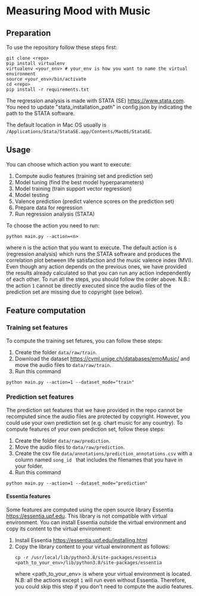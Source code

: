 # Measuring Mood with Music
## Preparation
To use the repository follow these steps first:

```
git clone <repo>
pip install virtualenv
virtualenv <your_env> # your_env is how you want to name the virtual environment
source <your_env>/bin/activate
cd <repo>
pip install -r requirements.txt
```

The regression analysis is made with STATA (SE) https://www.stata.com. You need to update "stata_installation_path" in config.json by indicating the path to the STATA software. 

The default location in Mac OS usually is ```/Applications/Stata/StataSE.app/Contents/MacOS/StataSE```.

## Usage
You can choose which action you want to execute: 
1. Compute audio features (training set and prediction set)
2. Model tuning (find the best model hyperparameters)
3. Model training (train support vector regression)
4. Model testing
5. Valence prediction (predict valence scores on the prediction set)
6. Prepare data for regression
7. Run regression analysis (STATA)

To choose the action you need to run: 
```
python main.py --action=<n>
```
where n is the action that you want to execute. The default action is ``` 6 ``` (regression analysis) which runs the STATA software and produces the correlation plot
between life satisfaction and the music valence index (MVI).
Even though any action depends on the previous ones, we have provided the results already calculated so that you can run any action independently of each other.
To run all the steps, you should follow the order above. N.B.: the action ``` 1 ``` cannot be directly executed since the audio files of the prediction set are missing due to copyright (see below).

## Feature computation
### Training set features
To compute the training set fetures, you can follow these steps:
1. Create the folder ```data/raw/train```.
2. Download the dataset https://cvml.unige.ch/databases/emoMusic/ and move the audio files to ``` data/raw/train ```.
3. Run this command
```
python main.py --action=1 --dataset_mode="train"
```
### Prediction set features
The prediction set features that we have provided in the repo cannot be recomputed since the audio files are protected by copyright. However, you could use your own prediction set (e.g. chart music for any country). 
To compute features of your own prediction set, follow these steps: 
1. Create the folder ```data/raw/prediction```.
2. Move the audio files to ```data/raw/prediction```.
3. Create the csv file ```data/annotations/prediction_annotations.csv``` with a column named ```song_id ``` that includes the filenames that you have in your folder. 
4. Run this command
```
python main.py --action=1 --dataset_mode="prediction"
```

#### Essentia features
Some features are computed using the open source library Essentia https://essentia.upf.edu. This library is not compatible with virtual environment. 
You can install Essentia outside the virtual environment and copy its content to the virtual environment:
1. Install Essentia https://essentia.upf.edu/installing.html
2. Copy the library content to your virtual environment as follows:
   ```
   cp -r /usr/local/lib/python3.8/site-packages/essentia <path_to_your_env>/lib/python3.8/site-packages/essentia
   ```
   where <path_to_your_env> is where your virtual environment is located.
   N.B: all the actions except ``` 1 ``` will run even without Essentia. Therefore, you could skip this step if you don't need to compute the audio features.
